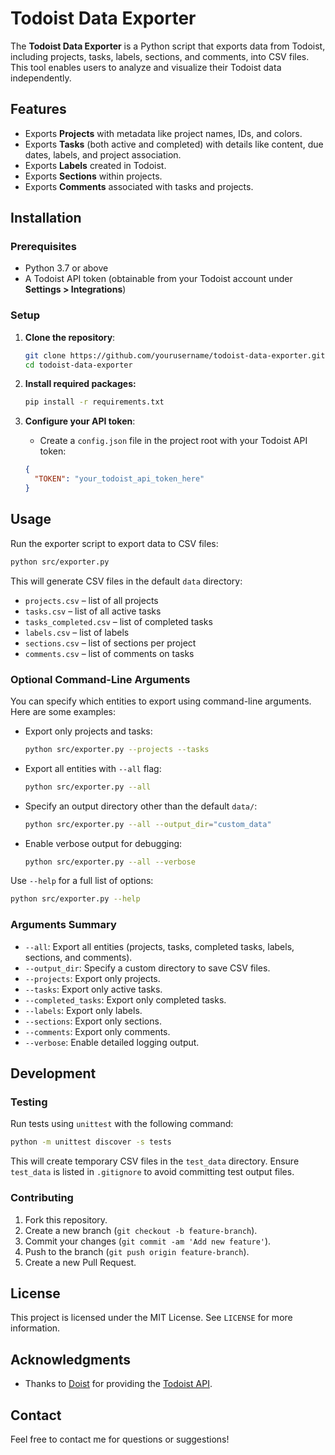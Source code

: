 
# Todoist Data Exporter

The **Todoist Data Exporter** is a Python script that exports data from Todoist, including projects, tasks, labels, sections, and comments, into CSV files. This tool enables users to analyze and visualize their Todoist data independently.

## Features

- Exports **Projects** with metadata like project names, IDs, and colors.
- Exports **Tasks** (both active and completed) with details like content, due dates, labels, and project association.
- Exports **Labels** created in Todoist.
- Exports **Sections** within projects.
- Exports **Comments** associated with tasks and projects.

## Installation

### Prerequisites

- Python 3.7 or above
- A Todoist API token (obtainable from your Todoist account under **Settings > Integrations**)

### Setup

1. **Clone the repository**:

   ```bash
   git clone https://github.com/yourusername/todoist-data-exporter.git
   cd todoist-data-exporter
   ```

2. **Install required packages:**

   ```bash
   pip install -r requirements.txt
   ```

3. **Configure your API token**:

   - Create a `config.json` file in the project root with your Todoist API token:

   ```json
   {
     "TOKEN": "your_todoist_api_token_here"
   }
   ```

## Usage

Run the exporter script to export data to CSV files:

```bash
python src/exporter.py
```

This will generate CSV files in the default `data` directory:

- `projects.csv` – list of all projects
- `tasks.csv` – list of all active tasks
- `tasks_completed.csv` – list of completed tasks
- `labels.csv` – list of labels
- `sections.csv` – list of sections per project
- `comments.csv` – list of comments on tasks

### Optional Command-Line Arguments

You can specify which entities to export using command-line arguments. Here are some examples:

- Export only projects and tasks:

  ```bash
  python src/exporter.py --projects --tasks
  ```

- Export all entities with `--all` flag:

  ```bash
  python src/exporter.py --all
  ```

- Specify an output directory other than the default `data/`:

  ```bash
  python src/exporter.py --all --output_dir="custom_data"
  ```

- Enable verbose output for debugging:

  ```bash
  python src/exporter.py --all --verbose
  ```

Use `--help` for a full list of options:

```bash
python src/exporter.py --help
```

### Arguments Summary

- `--all`: Export all entities (projects, tasks, completed tasks, labels, sections, and comments).
- `--output_dir`: Specify a custom directory to save CSV files.
- `--projects`: Export only projects.
- `--tasks`: Export only active tasks.
- `--completed_tasks`: Export only completed tasks.
- `--labels`: Export only labels.
- `--sections`: Export only sections.
- `--comments`: Export only comments.
- `--verbose`: Enable detailed logging output.

## Development

### Testing

Run tests using `unittest` with the following command:

```bash
python -m unittest discover -s tests
```

This will create temporary CSV files in the `test_data` directory. Ensure `test_data` is listed in `.gitignore` to avoid committing test output files.

### Contributing

1. Fork this repository.
2. Create a new branch (`git checkout -b feature-branch`).
3. Commit your changes (`git commit -am 'Add new feature'`).
4. Push to the branch (`git push origin feature-branch`).
5. Create a new Pull Request.

## License

This project is licensed under the MIT License. See `LICENSE` for more information.

## Acknowledgments

- Thanks to [Doist](https://doist.com/) for providing the [Todoist API](https://developer.todoist.com/).

## Contact

Feel free to contact me for questions or suggestions!
